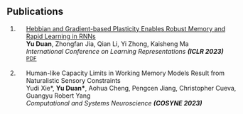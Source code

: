 ## Publications

<div class="publications">
<ol class="bibliography">

<li>
<div class="pub-row">
  <div class="col-sm-12" style="position: relative;width: 100%;padding-right: 15px;padding-left: 20px;">
    <div class="title"><a href="https://openreview.net/pdf?id=2WklawyeI08"> Hebbian and Gradient-based Plasticity Enables Robust Memory and Rapid Learning in RNNs </a></div>
    <div class="author"><strong>Yu Duan</strong>, Zhongfan Jia, Qian Li, Yi Zhong, Kaisheng Ma </div>
    <div class="periodical"><em> International Conference on Learning Representations <strong> (ICLR 2023) </strong></em></div>
    <div class="links">
      <a href="https://openreview.net/pdf?id=2WklawyeI08" class="btn btn-sm z-depth-0" role="button" target="_blank" style="font-size:12px;">PDF</a>
    </div>
  </div>
</div>
</li>
<br>

<li>
<div class="pub-row">
  <div class="col-sm-12" style="position: relative;width: 100%;padding-right: 15px;padding-left: 20px;">
    <div class="title"> Human-like Capacity Limits in Working Memory Models Result from Naturalistic Sensory Constraints </div>
    <div class="author"> Yudi Xie*, <strong>Yu Duan*</strong>, Aohua Cheng, Pengcen Jiang, Christopher Cueva, Guangyu Robert Yang </div>
    <div class="periodical"><em> Computational and Systems Neuroscience <strong> (COSYNE 2023) </strong></em></div>
  </div>
</div>
</li>
<br>

</ol>
</div>